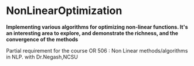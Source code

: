 # NonLinearOptimization

**Implementing various algorithms for optimizing non-linear functions. It's an interesting area to explore, and demonstrate the richness, and the convergence of the methods**

Partial requirement for the course
OR 506 : Non Linear methods/algorithms in NLP. with Dr.Negash,NCSU
